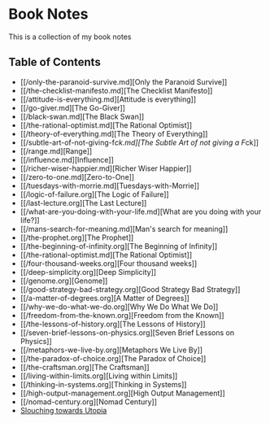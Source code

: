 # Book Notes
This is a collection of my book notes

## Table of Contents
- [[/only-the-paranoid-survive.md][Only the Paranoid Survive]]
- [[/the-checklist-manifesto.md][The Checklist Manifesto]]
- [[/attitude-is-everything.md][Attitude is everything]]
- [[/go-giver.md][The Go-Giver]]
- [[/black-swan.md][The Black Swan]]
- [[/the-rational-optimist.md][The Rational Optimist]]
- [[/theory-of-everything.md][The Theory of Everything]]
- [[/subtle-art-of-not-giving-f*ck.md][The Subtle Art of not giving a F*ck]]
- [[/range.md][Range]]
- [[/influence.md][Influence]]
- [[/richer-wiser-happier.md][Richer Wiser Happier]]
- [[/zero-to-one.md][Zero-to-One]]
- [[/tuesdays-with-morrie.md][Tuesdays-with-Morrie]]
- [[/logic-of-failure.org][The Logic of Failure]]
- [[/last-lecture.org][The Last Lecture]]
- [[/what-are-you-doing-with-your-life.md][What are you doing with your life?]]
- [[/mans-search-for-meaning.md][Man's search for meaning]]
- [[/the-prophet.org][The Prophet]]
- [[/the-beginning-of-infinity.org][The Beginning of Infinity]]
- [[/the-rational-optimist.md][The Rational Optimist]]
- [[/four-thousand-weeks.org][Four thousand weeks]]
- [[/deep-simplicity.org][Deep Simplicity]]
- [[/genome.org][Genome]]
- [[/good-strategy-bad-strategy.org][Good Strategy Bad Strategy]]
- [[/a-matter-of-degrees.org][A Matter of Degrees]]
- [[/why-we-do-what-we-do.org][Why We Do What We Do]]
- [[/freedom-from-the-known.org][Freedom from the Known]]
- [[/the-lessons-of-history.org][The Lessons of History]]
- [[/seven-brief-lessons-on-physics.org][Seven Brief Lessons on Physics]]
- [[/metaphors-we-live-by.org][Metaphors We Live By]]
- [[/the-paradox-of-choice.org][The Paradox of Choice]]
- [[/the-craftsman.org][The Craftsman]]
- [[/living-within-limits.org][Living within Limits]]
- [[/thinking-in-systems.org][Thinking in Systems]]
- [[/high-output-management.org][High Output Management]]
- [[/nomad-century.org][Nomad Century]]
- [Slouching towards Utopia](/slouching-towards-utopia.md)
